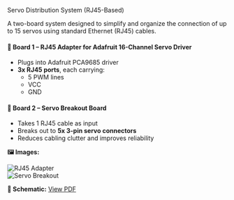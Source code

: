 Servo Distribution System (RJ45-Based)

A two-board system designed to simplify and organize the connection of up to 15 servos using standard Ethernet (RJ45) cables.

#### 📌 Board 1 – RJ45 Adapter for Adafruit 16-Channel Servo Driver

- Plugs into Adafruit PCA9685 driver
- **3x RJ45 ports**, each carrying:
  - 5 PWM lines
  - VCC
  - GND

#### 📌 Board 2 – Servo Breakout Board

- Takes 1 RJ45 cable as input
- Breaks out to **5x 3-pin servo connectors**
- Reduces cabling clutter and improves reliability

**🖼️ Images:**

![RJ45 Adapter](board_1/board1.png)  
![Servo Breakout](ServoBoards/servo_breakout.png)

**📄 Schematic:**
[View PDF](servoschematic.pdf)
